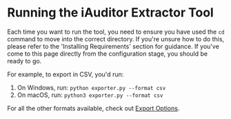 # Running the iAuditor Extractor Tool

Each time you want to run the tool, you need to ensure you have used the `cd` command to move into the correct directory. If you're unsure how to do this, please refer to the 'Installing Requirements' section for guidance. If you've come to this page directly from the configuration stage, you should be ready to go.

For example, to export in CSV, you'd run:

1. On Windows, run: `python exporter.py --format csv`
1. On macOS, run: `python3 exporter.py --format csv`

For all the other formats available, check out [Export Options](../../script-running/export-options/).
